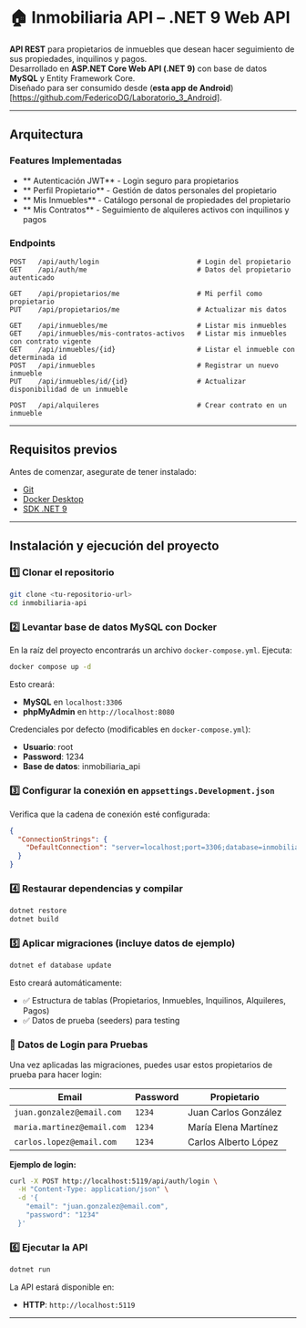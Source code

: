 # 🏠 Inmobiliaria API – .NET 9 Web API

**API REST** para propietarios de inmuebles que desean hacer seguimiento de sus propiedades, inquilinos y pagos.  
Desarrollado en **ASP.NET Core Web API (.NET 9)** con base de datos **MySQL** y Entity Framework Core.  
Diseñado para ser consumido desde (**esta app de Android**)[https://github.com/FedericoDG/Laboratorio_3_Android].

---

## Arquitectura

### Features Implementadas

- ** Autenticación JWT** - Login seguro para propietarios
- ** Perfil Propietario** - Gestión de datos personales del propietario
- ** Mis Inmuebles** - Catálogo personal de propiedades del propietario
- ** Mis Contratos** - Seguimiento de alquileres activos con inquilinos y pagos

### Endpoints

```
POST   /api/auth/login                        # Login del propietario
GET    /api/auth/me                           # Datos del propietario autenticado

GET    /api/propietarios/me                   # Mi perfil como propietario
PUT    /api/propietarios/me                   # Actualizar mis datos

GET    /api/inmuebles/me                      # Listar mis inmuebles
GET    /api/inmuebles/mis-contratos-activos   # Listar mis inmuebles con contrato vigente
GET    /api/inmuebles/{id}                    # Listar el inmueble con determinada id
POST   /api/inmuebles                         # Registrar un nuevo inmueble
PUT    /api/inmuebles/id/{id}                 # Actualizar disponibilidad de un inmueble

POST   /api/alquileres                        # Crear contrato en un inmueble
```

---

## Requisitos previos

Antes de comenzar, asegurate de tener instalado:

- [Git](https://git-scm.com/)
- [Docker Desktop](https://www.docker.com/products/docker-desktop/)
- [SDK .NET 9](https://dotnet.microsoft.com/en-us/download/dotnet/9.0)

---

## Instalación y ejecución del proyecto

### 1️⃣ Clonar el repositorio

```bash
git clone <tu-repositorio-url>
cd inmobiliaria-api
```

### 2️⃣ Levantar base de datos MySQL con Docker

En la raíz del proyecto encontrarás un archivo `docker-compose.yml`.
Ejecuta:

```bash
docker compose up -d
```

Esto creará:

- **MySQL** en `localhost:3306`
- **phpMyAdmin** en `http://localhost:8080`

Credenciales por defecto (modificables en `docker-compose.yml`):

- **Usuario**: root
- **Password**: 1234
- **Base de datos**: inmobiliaria_api

### 3️⃣ Configurar la conexión en `appsettings.Development.json`

Verifica que la cadena de conexión esté configurada:

```json
{
  "ConnectionStrings": {
    "DefaultConnection": "server=localhost;port=3306;database=inmobiliaria_api;user=root;password=1234"
  }
}
```

### 4️⃣ Restaurar dependencias y compilar

```bash
dotnet restore
dotnet build
```

### 5️⃣ Aplicar migraciones (incluye datos de ejemplo)

```bash
dotnet ef database update
```

Esto creará automáticamente:

- ✅ Estructura de tablas (Propietarios, Inmuebles, Inquilinos, Alquileres, Pagos)
- ✅ Datos de prueba (seeders) para testing

### 👤 Datos de Login para Pruebas

Una vez aplicadas las migraciones, puedes usar estos propietarios de prueba para hacer login:

| Email                      | Password | Propietario          |
| -------------------------- | -------- | -------------------- |
| `juan.gonzalez@email.com`  | `1234`   | Juan Carlos González |
| `maria.martinez@email.com` | `1234`   | María Elena Martínez |
| `carlos.lopez@email.com`   | `1234`   | Carlos Alberto López |

**Ejemplo de login:**

```bash
curl -X POST http://localhost:5119/api/auth/login \
  -H "Content-Type: application/json" \
  -d '{
    "email": "juan.gonzalez@email.com",
    "password": "1234"
  }'
```

### 6️⃣ Ejecutar la API

```bash
dotnet run
```

La API estará disponible en:

- **HTTP**: `http://localhost:5119`

---
